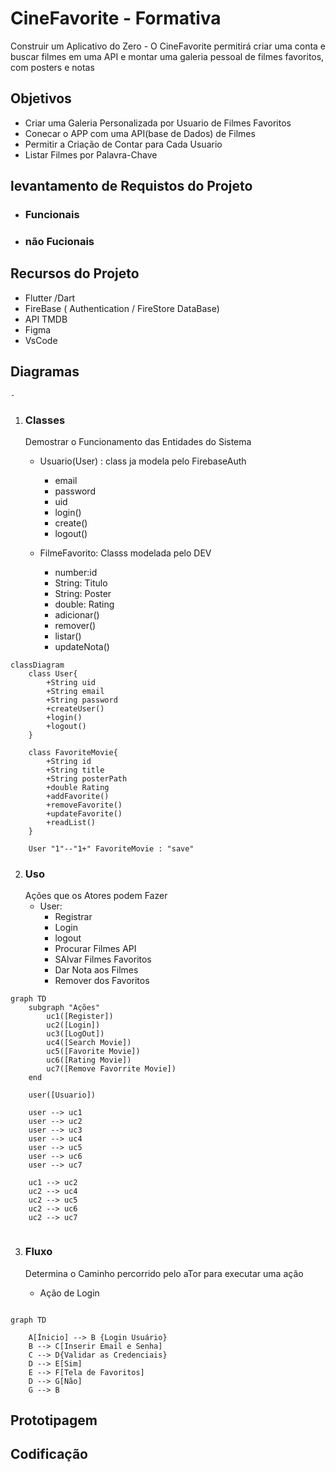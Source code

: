 # CineFavorite - Formativa
Construir um Aplicativo do Zero - O CineFavorite permitirá criar uma conta e buscar filmes em uma API e montar uma galeria pessoal de filmes favoritos, com posters e notas

## Objetivos
- Criar uma Galeria Personalizada por Usuario de Filmes Favoritos
- Conecar o APP com uma API(base de Dados) de Filmes
- Permitir a Criação de Contar para Cada Usuario
- Listar Filmes por Palavra-Chave

## levantamento de Requistos do Projeto
- ### Funcionais

- ### não Fucionais

## Recursos do Projeto
- Flutter /Dart
- FireBase ( Authentication / FireStore DataBase)
- API TMDB
- Figma
- VsCode

## Diagramas 
    - 
1. ### Classes
    Demostrar o Funcionamento das Entidades do Sistema
    - Usuario(User) : class ja modela pelo FirebaseAuth
        - email
        - password
        - uid
        - login()
        - create()
        - logout()

    - FilmeFavorito: Classs modelada pelo DEV
        - number:id
        - String: Titulo
        - String: Poster
        - double: Rating
        - adicionar()
        - remover()
        - listar()
        - updateNota()

```mermaid
classDiagram
    class User{
        +String uid
        +String email
        +String password
        +createUser()
        +login()
        +logout()
    }

    class FavoriteMovie{
        +String id
        +String title
        +String posterPath
        +double Rating
        +addFavorite()
        +removeFavorite()
        +updateFavorite()
        +readList()
    }

    User "1"--"1+" FavoriteMovie : "save"
```
2. ### Uso
    Ações que os Atores podem Fazer
    - User:
        - Registrar
        - Login
        - logout
        - Procurar Filmes API
        - SAlvar Filmes Favoritos
        - Dar Nota aos Filmes
        - Remover dos Favoritos

```mermaid
graph TD
    subgraph "Ações"
        uc1([Register])
        uc2([Login])
        uc3([LogOut])
        uc4([Search Movie])
        uc5([Favorite Movie])
        uc6([Rating Movie])
        uc7([Remove Favorrite Movie])
    end
    
    user([Usuario])

    user --> uc1   
    user --> uc2   
    user --> uc3   
    user --> uc4   
    user --> uc5   
    user --> uc6   
    user --> uc7

    uc1 --> uc2
    uc2 --> uc4
    uc2 --> uc5
    uc2 --> uc6
    uc2 --> uc7
    
```
3. ### Fluxo
    Determina o Caminho percorrido pelo aTor para executar uma ação

    - Ação de Login

```mermaid

graph TD

    A[Ínicio] --> B {Login Usuário}
    B --> C[Inserir Email e Senha] 
    C --> D{Validar as Credenciais}
    D --> E[Sim]
    E --> F[Tela de Favoritos]
    D --> G[Não]
    G --> B

```

## Prototipagem

## Codificação